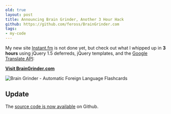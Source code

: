 ```yaml
---
old: true
layout: post
title: Announcing Brain Grinder, Another 3 Hour Hack
github: https://github.com/feross/BrainGrinder.com
tags:
- my-code
---
```


My new site [Instant.fm](http://instant.fm) is not done yet, but check out what I whipped up in **3 hours** using jQuery 1.5 deferreds, jQuery templates, and the [Google Translate API](http://code.google.com/apis/language/):

**[Visit BrainGrinder.com](http://braingrinder.com "Automatic Foreign Language Flashcards")**

![Brain Grinder - Automatic Foreign Language Flashcards](/images/braingrinder-screenshot.png)

## Update

The [source code is now available](https://github.com/feross/BrainGrinder.com) on Github.
